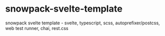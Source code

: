 # snowpack-svelte-template
snowpack svelte template - svelte, typescript, scss, autoprefixer/postcss, web test runner, chai, rest.css
